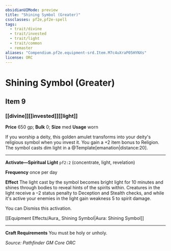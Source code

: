 ```yaml
---
obsidianUIMode: preview
title: "Shining Symbol (Greater)"
cssclasses: pf2e,pf2e-spell
tags:
  - trait/divine
  - trait/invested
  - trait/light
  - trait/common
  - remaster
aliases: "Compendium.pf2e.equipment-srd.Item.M7c4uXraP05HYNXs"
license: ORC
---
```

# Shining Symbol (Greater)
## Item 9
### [[divine]][[invested]][[light]]


**Price** 650 gp; 
**Bulk** 0; **Size** med
**Usage** worn

If you worship a deity, this golden amulet transforms into your deity's religious symbol when you invest it. You gain a +2 item bonus to Religion. The symbol casts dim light in a @Template\[emanation|distance:20\].

* * *

**Activate—Spiritual Light** `pf2:2` (concentrate, light, revelation)

**Frequency** once per day

**Effect** The light cast by the symbol becomes bright light for 10 minutes and shines through bodies to reveal hints of the spirits within. Creatures in the light receive a –2 status penalty to Deception and Stealth checks, and while it's active your enemies in the light gain weakness 5 to spirit damage.

You can Dismiss this activation.

[[Equipment Effects/Aura_ Shining Symbol|Aura: Shining Symbol]]

* * *

**Craft Requirements** You must be holy or unholy.

*Source: Pathfinder GM Core*
*ORC*